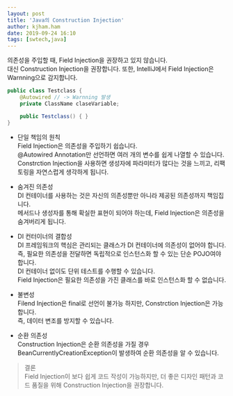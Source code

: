 ```yaml
---
layout: post
title: 'Java의 Construction Injection'
author: kjham.ham
date: 2019-09-24 16:10
tags: [swtech,java]
---
```


의존성을 주입할 때, Field Injection을 권장하고 있지 않습니다.  
대신 Construction Injection을 권장합니다. 또한, IntelliJ에서 Field Injection은 Warnning으로 감지합니다.

~~~java
public class Testclass {
    @Autowired // -> Warnning 발생
    private ClassName claseVariable;

    public Testclass() { }
}
~~~

+ 단일 책임의 원칙  
Field Injection은 의존성을 주입하기 쉽습니다.  
@Autowired Annotation만 선언하면 여러 개의 변수를 쉽게 나열할 수 있습니다.  
Constrction Injection을 사용하면 생성자에 파라미터가 많다는 것을 느끼고, 리팩토링을 자연스럽게 생각하게 됩니다.  

+ 숨겨진 의존성  
DI 컨테이너를 사용하는 것은 자신의 의존성뿐만 아니라 제공된 의존성까지 책임집니다.  
메서드나 생성자를 통해 확실한 표현이 되어야 하는데, Field Injection은 의존성을 숨겨버리게 됩니다.  

+ DI 컨터이너의 결합성  
DI 프레임워크의 핵심은 관리되는 클래스가 DI 컨테이너에 의존성이 없어야 합니다.  
즉, 필요한 의존성을 전달하면 독립적으로 인스턴스화 할 수 있는 단순 POJO여야 합니다.  
DI 컨테이너 없이도 단위 테스트를 수행할 수 있습니다.  
Field Injection은 필요한 의존성을 가진 클래스를 바로 인스턴스화 할 수 없습니다.  

+ 불변성  
Filend Injection은 final로 선언이 불가능 하지만, Constrction Injection은 가능합니다.  
즉, 데이터 변조를 방지할 수 있습니다.

+ 순환 의존성  
Construction Injection은 순환 의존성을 가질 경우 BeanCurrentlyCreationException이 발생하여 순환 의존성을 알 수 있습니다.  

> 결론  
Field Injection이 보다 쉽게 코드 작성이 가능하지만, 더 좋은 디자인 패턴과 코드 품질을 위해 Construction Injection을 권장합니다.